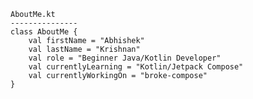 ```
AboutMe.kt
---------------
class AboutMe {
    val firstName = "Abhishek"
    val lastName = "Krishnan"
    val role = "Beginner Java/Kotlin Developer"
    val currentlyLearning = "Kotlin/Jetpack Compose"
    val currentlyWorkingOn = "broke-compose"
}
```
<!--
My name is Abhishek..

Here are some ideas to get you started:

- 🔭 I’m currently working on ...
- 🌱 I’m currently learning ...
- 👯 I’m looking to collaborate on ...
- 🤔 I’m looking for help with ...
- 💬 Ask me about ...
- 📫 How to reach me: ...
- 😄 Pronouns: ...
- ⚡ Fun fact: ...
-->
